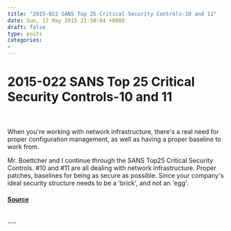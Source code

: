 ```yaml
---
title: "2015-022 SANS Top 25 Critical Security Controls-10 and 11"
date: Sun, 17 May 2015 21:50:04 +0000
draft: false
type: posts
categories: 
- 
---
```

# 2015-022 SANS Top 25 Critical Security Controls-10 and 11

<br/>

<br/>
When you're working with network infrastructure, there's a real need for proper configuration management, as well as having a proper baseline to work from.

Mr. Boettcher and I continue through the SANS Top25 Critical Security Controls. #10 and #11 are all dealing with network infrastructure. Proper patches, baselines for being as secure as possible. Since your company's ideal security structure needs to be a 'brick', and not an 'egg'.

#### [Source](https://traffic.libsyn.com/secure/brakeingsecurity/2015-022-SANs-10_11.mp3)

<br/>
---

